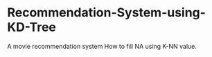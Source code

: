 # Recommendation-System-using-KD-Tree
A movie recommendation system 
How to fill NA using K-NN value.
